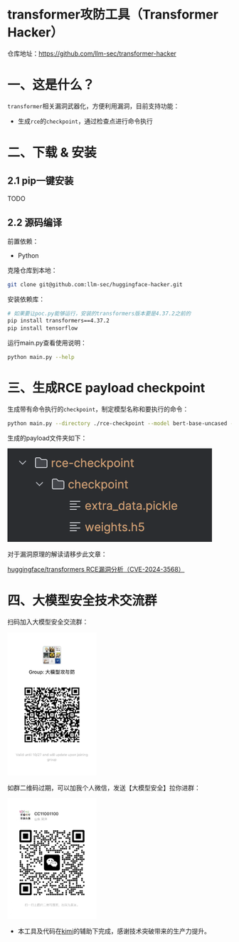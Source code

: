 # transformer攻防工具（Transformer Hacker）

仓库地址：https://github.com/llm-sec/transformer-hacker

# 一、这是什么？

`transformer`相关漏洞武器化，方便利用漏洞，目前支持功能：

- 生成`rce`的`checkpoint`，通过检查点进行命令执行

# 二、下载 & 安装 

## 2.1 pip一键安装

TODO 

## 2.2 源码编译

前置依赖：

- Python 

克隆仓库到本地：

```bash
git clone git@github.com:llm-sec/huggingface-hacker.git 
```

安装依赖库：

```bash
# 如果要让poc.py能够运行，安装的transformers版本要是4.37.2之前的
pip install transformers==4.37.2
pip install tensorflow
```

运行main.py查看使用说明：

```bash
python main.py --help
```

# 三、生成RCE payload checkpoint

生成带有命令执行的`checkpoint`，制定模型名称和要执行的命令：

```bash
python main.py --directory ./rce-checkpoint --model bert-base-uncased --command 'open /System/Applications/Calculator.app'
```

生成的payload文件夹如下：

![image-20241020134118431](./README.assets/image-20241020134118431.png)

对于漏洞原理的解读请移步此文章：

[huggingface/transformers RCE漏洞分析（CVE-2024-3568）](https://github.com/llm-sec/transformer-hacker/blob/main/docs/CVE-2024-3568/README.md)

# 四、大模型安全技术交流群

扫码加入大模型安全交流群：

<img src="https://raw.githubusercontent.com/llm-sec/.github/main/profile/README.assets/weixin-group-qr-code.png" width="200px">


如群二维码过期，可以加我个人微信，发送【大模型安全】拉你进群：

<img src="https://raw.githubusercontent.com/llm-sec/.github/main/profile/README.assets/cc11001100-weixin-rq-code.png" width="200px">




- 本工具及代码在[kimi](https://kimi.moonshot.cn/)的辅助下完成，感谢技术突破带来的生产力提升。





